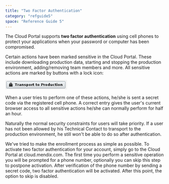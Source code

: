 ```yaml
---
title: "Two Factor Authentication"
category: "refguide5"
space: "Reference Guide 5"
---
```



The Cloud Portal supports **two factor authentication** using cell phones to protect your applications when your password or computer has been compromised.

Certain actions have been marked sensitive in the Cloud Portal. These include downloading production data, starting and stopping the production environment, adding/removing team members and more. All sensitive actions are marked by buttons with a lock icon:

![](attachments/4194604/4325406.png)

When a user tries to perform one of these actions, he/she is sent a secret code via the registered cell phone. A correct entry gives the user's current browser access to all sensitive actions he/she can normally perform for half an hour.

Naturally the normal security constraints for users will take priority. If a user has not been allowed by his Technical Contact to transport to the production environment, he still won't be able to do so after authentication.

We've tried to make the enrollment process as simple as possible. To activate two factor authentication for your account, simply go to the Cloud Portal at cloud.mendix.com. The first time you perform a sensitive operation you will be prompted for a phone number, optionally you can skip this step to postpone activation. After verification of the phone number by sending a secret code, two factor authentication will be activated. After this point, the option to skip is disabled.